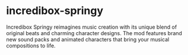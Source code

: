 # incredibox-springy
Incredibox Springy reimagines music creation with its unique blend of original beats and charming character designs. The mod features brand new sound packs and animated characters that bring your musical compositions to life.
